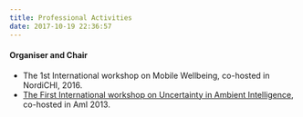 ```yaml
---
title: Professional Activities
date: 2017-10-19 22:36:57
---
```

#### Organiser and Chair
- The 1st International workshop on Mobile Wellbeing, co-hosted in NordiCHI, 2016.
- [The First International workshop on Uncertainty in Ambient Intelligence](http://www.uncertaintyami.org/), co-hosted in AmI 2013.